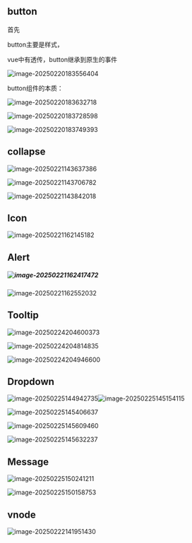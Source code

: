 ## button



首先

button主要是样式，

vue中有透传，button继承到原生的事件

![image-20250220183556404](C:\Users\lyq\AppData\Roaming\Typora\typora-user-images\image-20250220183556404.png)

button组件的本质：

![image-20250220183632718](C:\Users\lyq\AppData\Roaming\Typora\typora-user-images\image-20250220183632718.png)

![image-20250220183728598](C:\Users\lyq\AppData\Roaming\Typora\typora-user-images\image-20250220183728598.png)







![image-20250220183749393](C:\Users\lyq\AppData\Roaming\Typora\typora-user-images\image-20250220183749393.png)





## collapse

![image-20250221143637386](C:\Users\lyq\AppData\Roaming\Typora\typora-user-images\image-20250221143637386.png)

![image-20250221143706782](C:\Users\lyq\AppData\Roaming\Typora\typora-user-images\image-20250221143706782.png)

![image-20250221143842018](C:\Users\lyq\AppData\Roaming\Typora\typora-user-images\image-20250221143842018.png)

## Icon

![image-20250221162145182](C:\Users\lyq\AppData\Roaming\Typora\typora-user-images\image-20250221162145182.png)

## Alert

##### ![image-20250221162417472](C:\Users\lyq\AppData\Roaming\Typora\typora-user-images\image-20250221162417472.png)

![image-20250221162552032](C:\Users\lyq\AppData\Roaming\Typora\typora-user-images\image-20250221162552032.png)

## Tooltip

![image-20250224204600373](C:\Users\lyq\AppData\Roaming\Typora\typora-user-images\image-20250224204600373.png)







![image-20250224204814835](C:\Users\lyq\AppData\Roaming\Typora\typora-user-images\image-20250224204814835.png)



![image-20250224204946600](C:\Users\lyq\AppData\Roaming\Typora\typora-user-images\image-20250224204946600.png)

## Dropdown

![image-20250225144942735](C:\Users\lyq\AppData\Roaming\Typora\typora-user-images\image-20250225144942735.png)![image-20250225145154115](C:\Users\lyq\AppData\Roaming\Typora\typora-user-images\image-20250225145154115.png)

![image-20250225145406637](C:\Users\lyq\AppData\Roaming\Typora\typora-user-images\image-20250225145406637.png)







![image-20250225145609460](C:\Users\lyq\AppData\Roaming\Typora\typora-user-images\image-20250225145609460.png)

![image-20250225145632237](C:\Users\lyq\AppData\Roaming\Typora\typora-user-images\image-20250225145632237.png)

## Message

![image-20250225150241211](C:\Users\lyq\AppData\Roaming\Typora\typora-user-images\image-20250225150241211.png)

![image-20250225150158753](C:\Users\lyq\AppData\Roaming\Typora\typora-user-images\image-20250225150158753.png)





































































































## vnode



![image-20250222141951430](C:\Users\lyq\AppData\Roaming\Typora\typora-user-images\image-20250222141951430.png)